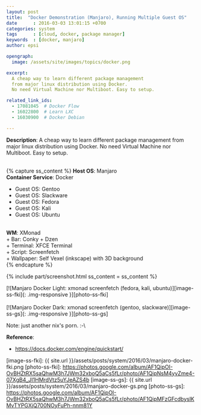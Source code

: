 ```yaml
---
layout: post
title:  "Docker Demonstration (Manjaro), Running Multiple Guest OS"
date      : 2016-03-03 13:01:15 +0700
categories: system
tags      : [cloud, docker, package manager]
keywords  : [docker, manjaro]
author: epsi

opengraph:
  image: /assets/site/images/topics/docker.png

excerpt: 
  A cheap way to learn different package management 
  from major linux distribution using Docker.
  No need Virtual Machine nor Multiboot. Easy to setup.

related_link_ids:
  - 17081045  # Docker Flow 
  - 16022800  # Learn LXC
  - 16030900  # Docker Debian   

---
```


**Description**: A cheap way to learn different package management from major linux distribution using Docker. No need Virtual Machine nor Multiboot. Easy to setup.
<br/><br/>

{% capture ss_content %}
<strong>Host OS</strong>: Manjaro<br/>
<strong>Container Service</strong>: Docker<br/>
  + Guest OS: Gentoo<br/>
  + Guest OS: Slackware<br/>
  + Guest OS: Fedora<br/>
  + Guest OS: Kali<br/>
  + Guest OS: Ubuntu<br/>
<br/>
<strong>WM</strong>: XMonad<br/>
  + Bar: Conky + Dzen<br/>
  + Terminal: XFCE Terminal<br/>
  + Script: Screenfetch<br/>
  + Wallpaper: Self Vexel (inkscape) with 3D background<br/>
{% endcapture %}

{% include part/screenshot.html ss_content = ss_content %}

[![Manjaro Docker Light: xmonad screenfetch (fedora, kali, ubuntu)][image-ss-fki]{: .img-responsive }][photo-ss-fki]
<br/><br/>
[![Manjaro Docker Dark: xmonad screenfetch (gentoo, slackware)][image-ss-gs]{: .img-responsive }][photo-ss-gs]
<br/>

Note: just another nix's porn. :-\ <br/>

**Reference**:<br/>

* <https://docs.docker.com/engine/quickstart/>

[//]: <> ( -- -- -- links below -- -- -- )

[image-ss-fki]: {{ site.url }}/assets/posts/system/2016/03/manjaro-docker-fki.png
[photo-ss-fki]: https://photos.google.com/album/AF1QipOI-OvBHZtRX5saQhwM3h7JWm32xboQ5aCs5fLr/photo/AF1QipNsM4yvZme4-07XgB4_JI1HMrdVtz5uYJeAZS4b
[image-ss-gs]: {{ site.url }}/assets/posts/system/2016/03/manjaro-docker-gs.png
[photo-ss-gs]: https://photos.google.com/album/AF1QipOI-OvBHZtRX5saQhwM3h7JWm32xboQ5aCs5fLr/photo/AF1QipMFzGFcdbyslKMvTYPGXjQ700NOyFuPh-nnm81Y
